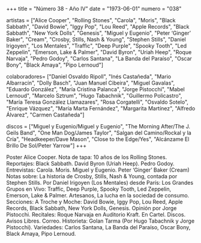 +++
title = "Número 38 - Año IV"
date = "1973-06-01"
numero = "038"

artistas = ["Alice Cooper", "Rolling Stones", "Carola", "Moris", "Black Sabbath", "David Bowie", "Iggy Pop", "Lou Reed", "Apple Records", "Black Sabbath", "New York Dolls", "Genesis", "Miguel y Eugenio", "Peter ‘Ginger’ Baker", "Cream", "Crosby, Stills, Nash & Young", "Stephen Stills", "Daniel Irigoyen", "Los Mentales", "Traffic", "Deep Purple", "Spooky Tooth", "Led Zeppelin", "Emerson, Lake & Palmer", "David Byron", "Uriah Heep", "Roque Narvaja", "Pedro Godoy", "Carlos Santana", "La Banda del Paraíso", "Oscar Bony", "Black Amaya", "Pipo Lernoud"] 

colaboradores= ["Daniel Osvaldo Ripoll", "Inés Castañeda", "Mario Albarracín", "Dolly Basch", "Juan Manuel Cibeira", "Miguel Gavalas", "Eduardo González", "María Cristina Palanca", "Jorge Pistocchi", "Mabel Lernoud", "Marcelo Sztrum", "Hugo Tabachnik", "Guillermo Policastro", "María Teresa González Llamazares", "Rosa Corgatelli", "Osvaldo Sotelo", "Enrique Vázquez", "María Marta Fernández", "Margarita Martínez", "Alfredo Álvarez", "Carmen Castañeda"]

discos = ["Miguel y Eugenio/Miguel y Eugenio", "The Morning After/The J. Geils Band", "One Man Dog/James Taylor", "Salgan del Camino/Rockal y la Cría", "Headkeeper/Dave Mason", "Close to the Edge/Yes", "Alcánzame El Brillo De Sol/Peter Yarrow"]
+++

Poster Alice Cooper.
Nota de tapa:
10 años de los Rolling Stones. 
Reportajes:
Black Sabbath. David Byron (Uriah Heep). Pedro Godoy.
Entrevistas:
Carola. Moris. Miguel y Eugenio. Peter ‘Ginger’ Baker (Cream)
Notas sobre:
La historia de Crosby, Stills, Nash & Young, contada por Stephen Stills.
Por Daniel Irigoyen (Los Mentales) desde París: Los Grandes Grupos en Vivo: Traffic, Deep Purple, Spooky Tooth, Led Zeppelin, Emerson, Lake & Palmer. 
Artesanos, La lucha en la sociedad de consumo. 
Secciones:
A Troche y Moche: David Bowie, Iggy Pop, Lou Reed, Apple Records, Black Sabbath, New York Dolls, Genesis. 
Opinión por Jorge Pistocchi.
Recitales: Roque Narvaja en Auditorio Kraft. 
En Cartel. Discos. Avisos Libres. Correo. Historieta: Golan Tarma (Por Hugo Tabachnik y Jorge Pistocchi).
Variedades: Carlos Santana, La Banda del Paraíso, Oscar Bony, Black Amaya, Pipo Lernoud. 


